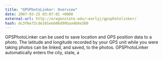 ```yaml
---
title: "GPSPhotoLinker: Overview"
date: 2007-03-25 03:07:01 +0000
external-url: http://oregonstate.edu/~earlyj/gpsphotolinker/
hash: dc3f6e72cde101eeb06d99baa4b6e360
---
```


GPSPhotoLinker can be used to save location and GPS position data to a photo. The latitude and longitude recorded by your GPS unit while you were taking photos can be linked, and saved, to the photos. GPSPhotoLinker automatically enters the city, state, a
